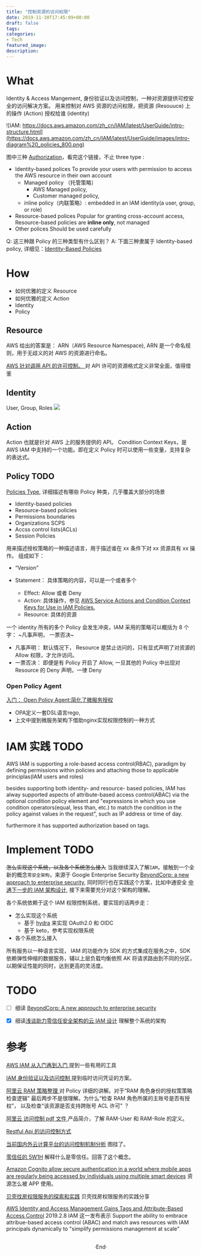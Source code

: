 ```yaml
---
title: "控制资源的访问权限"
date: 2019-11-30T17:45:09+08:00
draft: false
tags:
categories:
- Tech
featured_image:
description:
---
```


# What
Identity & Access Mangement, 身份验证以及访问控制，一种对资源提供可控安全的访问解决方案。
用来控制对 AWS 资源的访问权限，把资源 (Resouuce) 上的操作 (Action) 授权给谁 (identity)

![IAM: https://docs.aws.amazon.com/zh_cn/IAM/latest/UserGuide/intro-structure.html](https://docs.aws.amazon.com/zh_cn/IAM/latest/UserGuide/images/intro-diagram%20_policies_800.png)

图中三种 [Authorization](https://docs.aws.amazon.com/IAM/latest/UserGuide/access_policies.html)，看完这个链接，不止 three type :

- Identity-based polices
    To provide your users with permission to access the AWS resource in their own account
    - Managed policy （托管策略）
      - AWS Managed policy,
      - Customer managed policy,
    - inline policy（内联策略）: embedded in an IAM identity(a user, group, or role)
- Resource-based polices
    Popular for granting cross-account access, Resource-based policies are **inline only**, not managed
- Other polices
    Should be used carefully

Q: 这三种跟 Policy 的三种类型有什么区别？
A: 下面三种隶属于 Identity-based policy, 详细见：[Identity-Based Policies](https://docs.aws.amazon.com/IAM/latest/UserGuide/access_policies.html)
# How

- 如何优雅的定义 Resource
- 如何优雅的定义 Action
- Identity
- Policy

## Resource
AWS 给出的答案是： ARN（AWS Resource Namespace), ARN 是一个命名规则，用于无歧义的对 AWS 的资源进行命名。

[AWS 针对调用 API 的许可控制。 ](https://docs.aws.amazon.com/zh_cn/apigateway/latest/developerguide/api-gateway-control-access-using-iam-policies-to-invoke-api.html#api-gateway-calling-api-permissions )  对 API 许可的资源格式定义非常全面，值得借鉴

## Identity
User, Group, Roles
![](https://hyvi.github.io/blog-images/20191130/IAM-Identity.webp)

## Action
Action 也就是针对 AWS 上的服务提供的 API。
Condition Context Keys，是 AWS IAM 中支持的一个功能。即在定义 Policy 时可以使用一些变量，支持复杂的表达式。

## Policy  TODO
[Policies Type](https://docs.aws.amazon.com/IAM/latest/UserGuide/access_policies.html), 详细描述有哪些 Policy 种类，几乎覆盖大部分的场景
- Identity-based policies
- Resource-based policies
- Permissions boundaries
- Organizations SCPS
- Accss control lists(ACLs)
- Session Policies

用来描述授权策略的一种描述语言，用于描述谁在 xx 条件下对 xx 资源具有 xx 操作。  组成如下：

- “Version”
- Statement： 具体策略的内容，可以是一个或者多个

  - Effect: Allow 或者 Deny
  - Action: 具体操作，参见 [AWS Service Actions and Condition Context Keys for Use in IAM Policies.](http://docs.aws.amazon.com/IAM/latest/UserGuide/reference_policies_actionsconditions.html)
  - Resource: 具体的资源


一个 identity 所有的多个 Policy 会发生冲突，IAM 采用的策略可以概括为 8 个字： ~凡事声明， 一票否决~

- 凡事声明： 默认情况下， Resource 是禁止访问的，只有显式声明了对资源的 Allow 权限，才允许访问。
- 一票否决： 即便是有 Policy 开启了 Allow, 一旦其他的 Policy 中出现对 Resource 的 Deny 声明，一律 Deny

### Open Policy Agent
[入门： Open Policy Agent:简化了微服务授权][opa]

- OPA定义一套DSL语言rego,
- 上文中提到微服务架构下借助nginx实现权限控制的一种方式

# IAM 实践 TODO

AWS IAM is supporting a role-based access control(RBAC), paradigm by defining permissions within policies and attaching those to applicable principlas(IAM users and roles)

besides supporting both identity- and resource- based policies, IAM has alway supported aspects of attribute-based access control(ABAC) via the optional condition policy element and "expressions in which you use condition operators(equal, less than, etc.) to match the condition in the policy against values in the request", such as IP address or time of day.

furthermore it has supported authorization based on tags.

# Implement  TODO
~~怎么实现这个系统，以及各个系统怎么接入~~
当我继续深入了解`IAM`，接触到一个全新的概念`零安全架构`，来源于 Google Enterprise Security [BeyondCorp: a new approach to enterprise security](https://cloud.google.com/beyondcorp/#researchPapers),  同时同行也在实践这个方案，比如中通安全 [中通下一步的 IAM 架构设计](https://www.secrss.com/articles/6752),
接下来需要充分对这个架构的理解。

各个系统依赖于这个 IAM 权限控制系统，要实现的话两步走：

- 怎么实现这个系统
    - 基于 [hydra][hydra] 来实现 OAuth2.0 和 OIDC
    - 基于 keto，参考实现权限系统
- 各个系统怎么接入

所有服务以一种语言实现， IAM 的功能作为 SDK 的方式集成在服务之中，SDK 依赖弹性伸缩的数据服务，辅以上层负载均衡依照 AK 将请求路由到不同的分区，以期保证性能的同时，达到更高的灵活度。




# TODO

- [ ] 细读 [BeyondCorp: A new approuch to enterprise security](https://cloud.google.com/beyondcorp/)
- [x] 细读[浅谈助力零信任安全架构的云 IAM 设计](https://www.secrss.com/articles/6752) 理解整个系统的架构


# 参考
[ AWS IAM 从入门再到入门 ](https://www.jianshu.com/p/f59745ae7fad)  提到一些有用的工具

[ IAM 身份验证以及访问控制 ](https://segmentfault.com/a/1190000013437169)  提到临时访问凭证的方案。

[ 阿里云 RAM 策略整理 ](https://yq.aliyun.com/articles/67180) 对 Policy 详细的讲解。对于“RAM 角色身份的授权策策略检查逻辑” 最后两步不是很理解。为什么“检查 RAM 角色所属的主账号是否有授权”， 以及检查“该资源是否支持跨账号 ACL 许可” ？

[ 阿里云 访问控制 pdf 文件 ](http://docs-aliyun.cn-hangzhou.oss.aliyun-inc.com/pdf/ram-intro-cn-zh-2016-09-26.pdf) 产品简介，了解 RAM-User 和 RAM-Role 的定义。

[ Restful Api 的访问控制方式](https://blog.csdn.net/bob_dadoudou/article/details/24718653?utm_source=tuicool&utm_medium=referral)

[ 当前国内外云计算平台的访问控制机制分析](https://www.geek-share.com/detail/2664431666.html)   图挂了。

[零信任的 5W1H](https://www.aqniu.com/learn/37733.html) 解释什么是零信任。回答了这个概念。

[Amazon Cognito allow secure authentication in a world where mobile apps are regularly being accessed by individuals using multiple smart devices]( https://cloudacademy.com/blog/amazon-cognito-manage-mobile-data/ ) 资源怎么被 APP 使用。

[贝壳找房权限服务的探索和实践](https://juejin.im/entry/5af3b1dcf265da0b7f449041) 贝壳找房权限服务的实践分享

[AWS Identity and Access Management Gains Tags and Attribute-Based Access Control][aws-iam-2019-abac]
2019.2.8 IAM 这一发布表示 Support the ability to embrace attribue-based access control (ABAC) and match aws resources with IAM principals dynamically to "simplify permissions management at scale"


[aws-iam-2019-abac]: https://www.infoq.com/news/2019/02/iam-tags-attribute-based-access/

[hydra]: https://github.com/ory/hydra

[opa]: https://segmentfault.com/a/1190000022753560 

<br>

<center>  ·End·  </center>
